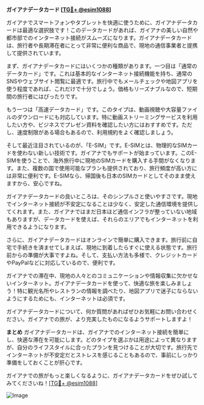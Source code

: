 **ガイアナデータカード [[TG💪+ @esim1088](https://t.me/s/esim1088)]**

ガイアナでスマートフォンやタブレットを快適に使うために、ガイアナデータカードは最適な選択肢です！このデータカードがあれば、ガイアナの美しい自然や都市部でのインターネット接続がスムーズになります。ガイアナデータカードは、旅行者や長期滞在者にとって非常に便利な商品で、現地の通信事業者と提携して提供されています。

まず、ガイアナデータカードにはいくつかの種類があります。一つ目は「通常のデータカード」です。これは基本的なインターネット接続機能を持ち、通常のSNSやウェブサイト閲覧に最適です。旅行中でもメールチェックや地図アプリを使う程度であれば、これだけで十分でしょう。価格もリーズナブルなので、短期間の旅行者にはぴったりです。

もう一つは「高速データカード」です。このタイプは、動画視聴や大容量ファイルのダウンロードにも対応しています。特に動画ストリーミングサービスを利用したい方や、ビジネスでプレゼン資料を確認したい方にはおすすめです。ただし、速度制限がある場合もあるので、利用規約をよく確認しましょう。

そして最近注目されているのが、「E-SIM」です。E-SIMとは、物理的なSIMカードを使わない新しい技術です。ガイアナでもサポートが始まっています。このE-SIMを使うことで、海外旅行中に現地のSIMカードを購入する手間がなくなります。また、複数の国で使用可能なプランも提供されており、旅行頻度が高い方には非常に便利です。E-SIMなら、帰国後も日本のSIMカードとしてそのまま使えますから、安心ですね。

ガイアナデータカードの良いところは、そのシンプルさと使いやすさです。現地でインターネット接続が不安定になることは少なく、安定した通信環境を提供してくれます。また、ガイアナではまだ日本ほど通信インフラが整っていない地域もありますが、データカードを使えば、それらのエリアでもインターネットを利用できるようになります。

さらに、ガイアナデータカードはオンラインで簡単に購入できます。旅行前に自宅で手続きを済ませてしまえば、現地に到着したらすぐに使える状態です。旅行前からの準備が大事ですよね。そして、支払い方法も多様で、クレジットカードやPayPalなどに対応しているので、便利です。

ガイアナでの滞在中、現地の人々とのコミュニケーションや情報収集に欠かせないインターネット。ガイアナデータカードを使って、快適な旅を楽しみましょう！特に観光名所やレストランの情報を調べたり、地図アプリで迷子にならないようにするためにも、インターネットは必須です。

ガイアナデータカードについて、何か質問があればぜひお気軽にお問い合わせください。ガイアナでの旅が、より充実したものになるようサポートしますよ！

**まとめ**
ガイアナデータカードは、ガイアナでのインターネット接続を簡単にし、快適な滞在を可能にします。どのタイプを選ぶかは用途によって異なりますが、自分のライフスタイルに合ったプランを見つけることが大切です。旅行先でインターネットが不安定だとストレスを感じることもあるので、事前にしっかり準備をしておくことが肝心です。

ガイアナでの旅がもっと楽しくなるように、ガイアナデータカードをぜひ試してみてくださいね！[[TG💪+ @esim1088](https://t.me/s/esim1088)]

![Image](https://i.postimg.cc/Y0z9fWf4/image.png)